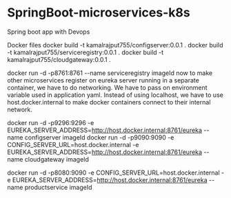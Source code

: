 # SpringBoot-microservices-k8s
 Spring boot app with Devops

Docker files
docker build -t kamalrajput755/configserver:0.0.1 .
docker build -t kamalrajput755/serviceregistry:0.0.1 .
docker build -t kamalrajput755/cloudgateway:0.0.1 .

docker run -d -p8761:8761 --name serviceregistry imageId
now to make other microservices register on eureka server running in a separate container, we have to do networking.
We have to pass on environment variable used in application yaml. Instead of using localhost, we have to use host.docker.internal
to make docker containers connect to their internal network.

docker run -d -p9296:9296 -e EUREKA_SERVER_ADDRESS=http://host.docker.internal:8761/eureka --name configserver imageId
docker run -d -p9090:9090 -e CONFIG_SERVER_URL=host.docker.internal  -e EUREKA_SERVER_ADDRESS=http://host.docker.internal:8761/eureka --name cloudgateway imageId

docker run -d -p8080:9090 -e CONFIG_SERVER_URL=host.docker.internal  -e EUREKA_SERVER_ADDRESS=http://host.docker.internal:8761/eureka --name productservice imageId